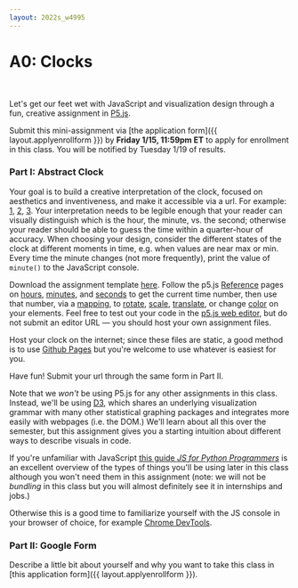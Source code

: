 ```yaml
---
layout: 2022s_w4995
---
```


# A0: Clocks
<br>

Let's get our feet wet with JavaScript and visualization design through a fun, creative assignment in [P5.js](https://p5js.org).

Submit this mini-assignment via [the application form]({{ layout.applyenrollform }}) by **Friday 1/15, 11:59pm ET** to apply for enrollment in this class. You will be notified by Tuesday 1/19 of results.

### Part I: Abstract Clock

Your goal is to build a creative interpretation of the clock, focused on aesthetics and inventiveness, and make it accessible via a url. For example: [1](../files/examples/bar_clock), [2](../files/examples/triangle_clock), [3](../files/examples/circle_clock). Your interpretation needs to be legible enough that your reader can visually distinguish which is the hour, the minute, vs. the second; otherwise your reader should be able to guess the time within a quarter-hour of accuracy. When choosing your design, consider the different states of the clock at different moments in time, e.g. when values are near max or min. Every time the minute changes (not more frequently), print the value of `minute()` to the JavaScript console.

Download the assignment template [here](../files/examples/a0_template.zip). Follow the p5.js [Reference](https://p5js.org/reference/) pages on [hours](https://p5js.org/reference/#/p5/hour), [minutes](https://p5js.org/reference/#/p5/minute), and [seconds](https://p5js.org/reference/#/p5/second) to get the current time number, then use that number, via a [mapping](https://p5js.org/reference/#/p5/map), to [rotate](https://p5js.org/reference/#/p5/rotate), [scale](https://p5js.org/reference/#/p5/scale), [translate](https://p5js.org/reference/#/p5/translate), or change [color](https://p5js.org/learn/color.html) on your elements. Feel free to test out your code in the [p5.js web editor](https://editor.p5js.org/), but do not submit an editor URL — you should host your own assignment files.

Host your clock on the internet; since these files are static, a good method is to use [Github Pages](https://pages.github.com/) but you're welcome to use whatever is easiest for you.

Have fun! Submit your url through the same form in Part II.

Note that we *won't* be using P5.js for any other assignments in this class. Instead, we'll be using [D3](https://d3js.org/), which shares an underlying visualization grammar with many other statistical graphing packages and integrates more easily with webpages (i.e. the DOM.) We'll learn about all this over the semester, but this assignment gives you a starting intuition about different ways to describe visuals in code.

If you're unfamiliar with JavaScript [this guide _JS for Python Programmers_](https://mike.depalatis.net/blog/javascript-for-python-programmers.html) is an excellent overview of the types of things you'll be using later in this class although you won't need them in this assignment (note: we will not be _bundling_ in this class but you will almost definitely see it in internships and jobs.)

Otherwise this is a good time to familiarize yourself with the JS console in your browser of choice, for example [Chrome DevTools](https://developers.google.com/web/tools/chrome-devtools/javascript/).

### Part II: Google Form

Describe a little bit about yourself and why you want to take this class in [this application form]({{ layout.applyenrollform }}).

